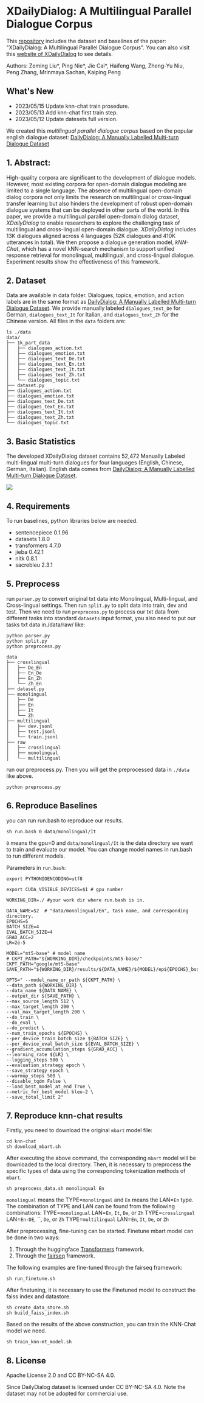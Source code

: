# XDailyDialog: A Multilingual Parallel Dialogue Corpus

This [repository](https://github.com/liuzeming01/XDailyDialog) includes the dataset and baseilnes of the paper: "XDailyDialog: A Multilingual Parallel Dialogue Corpus". You can also visit this [website of XDailyDialog](https://liuzeming01.github.io/XDailyDialog/) to see details. 

Authors: Zeming Liu*, Ping Nie*, Jie Cai*, Haifeng Wang, Zheng-Yu Niu, Peng Zhang, Mrinmaya Sachan, Kaiping Peng

## What's New
- 2023/05/15 Update knn-chat train prosedure.
- 2023/05/13 Add knn-chat first train step. 
- 2023/05/12 Update datesets full version.

We created this  *multilingual parallel dialogue corpus* based on the popular english dialogue dataset: [DailyDialog: A Manually Labelled Multi-turn Dialogue Dataset](https://arxiv.org/pdf/1710.03957.pdf)
## 1. Abstract:

High-quality corpora are significant to the development of dialogue models. However, most existing corpora for open-domain dialogue modeling are limited to a single language. The absence of multilingual open-domain dialog corpora not only limits the research on multilingual or cross-lingual transfer learning but also hinders the development of robust open-domain dialogue systems that can be deployed in other parts of the world. In this paper, we provide a multilingual parallel open-domain dialog dataset, *XDailyDialog* to enable researchers to explore the challenging task of multilingual and cross-lingual open-domain dialogue. *XDailyDialog* includes 13K dialogues aligned across 4 languages (52K dialogues and 410K utterances in total). We then propose a dialogue generation model, *kNN-Chat*, which has a novel kNN-search mechanism to support unified response retrieval for monolingual, multilingual, and cross-lingual dialogue. Experiment results show the effectiveness of this framework.

## 2. Dataset

Data are available in data folder. Dialogues, topics, emotion, and action labels are in the same format as [DailyDialog: A Manually Labelled Multi-turn Dialogue Dataset](https://arxiv.org/pdf/1710.03957.pdf). We provide manually labeled `dialogues_text_De` for German, `dialogues_text_It` for Italian, and `dialogues_text_Zh` for the Chinese version.  All files in the `data` folders are:
```
ls ./data
data/
├── 1k_part_data
│   ├── dialogues_action.txt
│   ├── dialogues_emotion.txt
│   ├── dialogues_text_De.txt
│   ├── dialogues_text_En.txt
│   ├── dialogues_text_It.txt
│   ├── dialogues_text_Zh.txt
│   └── dialogues_topic.txt
├── dataset.py
├── dialogues_action.txt
├── dialogues_emotion.txt
├── dialogues_text_De.txt
├── dialogues_text_En.txt
├── dialogues_text_It.txt
├── dialogues_text_Zh.txt
└── dialogues_topic.txt
```

## 3. Basic Statistics

The developed XDailyDialog dataset contains 52,472 Manually Labeled multi-lingual multi-turn dialogues for four languages (English, Chinese, German, Italian). English data comes from [DailyDialog: A Manually Labelled Multi-turn Dialogue Dataset](https://arxiv.org/pdf/1710.03957.pdf). 

![](./figs/fig11.png)

## 4. Requirements
To run baselines, python libraries below are needed.
- sentencepiece           0.1.96
- datasets                1.8.0
- transformers            4.7.0
- jieba                   0.42.1
- nltk                    0.8.1
- sacrebleu               2.3.1

## 5. Preprocess
run `parser.py` to convert original txt data into Monolingual, Multi-lingual, and Cross-lingual settings. Then run `split.py` to split data into train, dev and test. Then we need to run `preprocess.py` to process our txt data from different tasks into standard `datasets` input format, you also need to put our tasks txt data in./data/raw/ like:
```
python parser.py
python split.py
python preprocess.py
```
```
data
├── crosslingual
│   ├── De_En
│   ├── En_De
│   ├── En_Zh
│   └── Zh_En
├── dataset.py
├── monolingual
│   ├── De
│   ├── En
│   ├── It
│   └── Zh
├── multilingual
│   ├── dev.jsonl
│   ├── test.jsonl
│   └── train.jsonl
├── raw
│   ├── crosslingual
│   ├── monolingual
│   └── multilingual
```

run our preprocess.py. Then you will get the preprocessed data in `./data` like above.

```
python preprocess.py
``` 

## 6. Reproduce Baselines

you can run run.bash to reproduce our results.

```
sh run.bash 0 data/monolingual/It
```

`0` means the gpu=0 and `data/monolingual/It` is the data directory we want to train and evaluate our model. You can change model names in run.bash to run different models. 

Parameters in `run.bash`:
```
export PYTHONIOENCODING=utf8

export CUDA_VISIBLE_DEVICES=$1 # gpu number

WORKING_DIR=./ #your work dir where run.bash is in. 

DATA_NAME=$2  # "data/monolingual/En", task name, and corresponding directory. 
EPOCHS=5
BATCH_SIZE=4
EVAL_BATCH_SIZE=4
GRAD_ACC=2
LR=2e-5

MODEL="mt5-base" # model name 
# CKPT_PATH="${WORKING_DIR}/checkpoints/mt5-base/"
CKPT_PATH="google/mt5-base"
SAVE_PATH="${WORKING_DIR}/results/${DATA_NAME}/${MODEL}/ep${EPOCHS}_bs${BATCH_SIZE}_lr${LR}_G${GRAD_ACC}"

OPTS=" --model_name_or_path ${CKPT_PATH} \
--data_path ${WORKING_DIR} \
--data_name ${DATA_NAME} \
--output_dir ${SAVE_PATH} \
--max_source_length 512 \
--max_target_length 200 \
--val_max_target_length 200 \
--do_train \
--do_eval \
--do_predict \
--num_train_epochs ${EPOCHS} \
--per_device_train_batch_size ${BATCH_SIZE} \
--per_device_eval_batch_size ${EVAL_BATCH_SIZE} \
--gradient_accumulation_steps ${GRAD_ACC} \
--learning_rate ${LR} \
--logging_steps 500 \
--evaluation_strategy epoch \
--save_strategy epoch \
--warmup_steps 500 \
--disable_tqdm False \
--load_best_model_at_end True \
--metric_for_best_model bleu-2 \
--save_total_limit 2"
```

## 7. Reproduce knn-chat results

Firstly, you need to download the original `mbart` model file:
```
cd knn-chat
sh download_mbart.sh
```
After executing the above command, the corresponding `mbart` model will be downloaded to the local directory.
Then, it is necessary to preprocess the specific types of data using the corresponding tokenization methods of `mbart`.
```
sh preprocess_data.sh monolingual En
```
`monolingual` means the TYPE=`monolingual` and `En` means the LAN=`En` type.
The combination of TYPE and LAN can be found from the following combinations:
TYPE=`monolingual` LAN=`En`, `It`, `De`, or `Zh`
TYPE=`crosslingual` LAN=`En-DE`, ``, `De`, or `Zh`
TYPE=`multilingual` LAN=`En`, `It`, `De`, or `Zh`

After preprocessing, fine-tuning can be started.
Finetune mbart model can be done in two ways: 
1. Through the huggingface [Transformers](https://github.com/huggingface/transformers) framework.
2. Through the [fairseq](https://github.com/facebookresearch/fairseq) framework.

The following examples are fine-tuned through the fairseq framework:

```
sh run_finetune.sh
```
After finetuning, it is necessary to use the Finetuned model to construct the faiss index and datastore.
```
sh create_data_store.sh
sh build_faiss_index.sh
```

Based on the results of the above construction, you can train the KNN-Chat model we need.

```
sh train_knn-mt_model.sh
```


## 8. License

Apache License 2.0 and CC BY-NC-SA 4.0.

Since DailyDialog dataset is licensed under CC BY-NC-SA 4.0. Note the dataset may not be adopted for commercial use.
